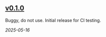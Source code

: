 <!-- CHLOG_SPLIT_MARKER -->
## [v0.1.0](https://github.com/coffee-and-telesense/-Doc-GitH-meshtastic-telemetry-daemon-rs/compare/42e34be...v0.1.0)

Buggy, do not use. Initial release for CI testing.

_2025-05-16_
